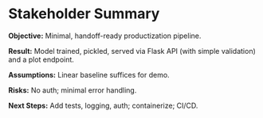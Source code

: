# Stakeholder Summary

**Objective:** Minimal, handoff-ready productization pipeline.

**Result:** Model trained, pickled, served via Flask API (with simple validation) and a plot endpoint.

**Assumptions:** Linear baseline suffices for demo.

**Risks:** No auth; minimal error handling.

**Next Steps:** Add tests, logging, auth; containerize; CI/CD.
